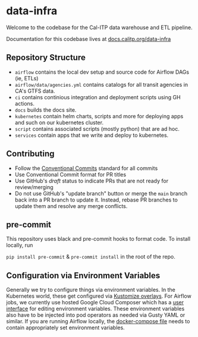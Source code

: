 # data-infra

Welcome to the codebase for the Cal-ITP data warehouse and ETL pipeline.

Documentation for this codebase lives at [docs.calitp.org/data-infra](https://docs.calitp.org/data-infra/)

## Repository Structure

* `airflow` contains the local dev setup and source code for Airflow DAGs (ie, ETLs)
* `airflow/data/agencies.yml` contains catalogs for all transit agencies in CA's GTFS data.
* `ci` contains continious integration and deployment scripts using GH actions.
* `docs` builds the docs site.
* `kubernetes` contain helm charts, scripts and more for deploying apps and such on our kubernetes cluster.
* `script` contains associated scripts (mostly python) that are ad hoc.
* `services` contain apps that we write and deploy to kubernetes.

## Contributing

* Follow the [Conventional Commits](https://www.conventionalcommits.org/en/v1.0.0/) standard for all commits
* Use Conventional Commit format for PR titles
* Use GitHub's *draft* status to indicate PRs that are not ready for review/merging
* Do not use GitHub's "update branch" button or merge the `main` branch back into a PR branch to update it. Instead, rebase PR branches to update them and resolve any merge conflicts.

## pre-commit

This repository uses black and pre-commit hooks to format code. To install locally, run

`pip install pre-commit` & `pre-commit install` in the root of the repo.

## Configuration via Environment Variables
Generally we try to configure things via environment variables. In the Kubernetes
world, these get configured via [Kustomize overlays](./kubernetes/overlays/).
For Airflow jobs, we currently use hosted Google Cloud Composer which has a
[user interface](https://console.cloud.google.com/composer/environments/detail/us-west2/calitp-airflow2-prod/variables)
for editing environment variables. These environment variables also have to be
injected into pod operators as needed via Gusty YAML or similar. If you are
running Airflow locally, the [docker-compose file](./airflow/docker-compose.yaml)
needs to contain appropriately set environment variables.
